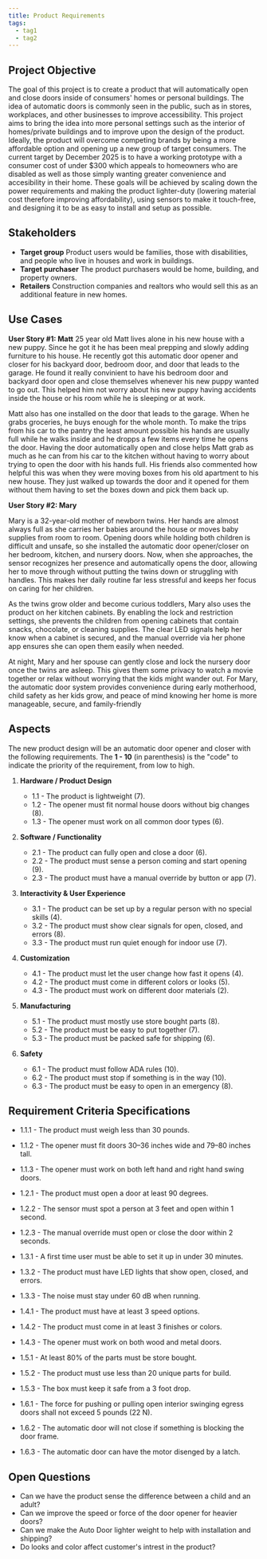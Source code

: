 ```yaml
---
title: Product Requirements
tags:
  - tag1
  - tag2
---
```


## Project Objective

The goal of this project is to create a product that will automatically open and close doors inside of consumers' homes or personal buildings. The idea of automatic doors is commonly seen in the public, such as in stores, workplaces, and other businesses to improve accessibility. This project aims to bring the idea into more personal settings such as the interior of homes/private buildings and to improve upon the design of the product. Ideally, the product will overcome competing brands by being a more affordable option and opening up a new group of target consumers. The current target by December 2025 is to have a working prototype with a consumer cost of under $300 which appeals to homeowners who are disabled as well as those simply wanting greater convenience and accesibility in their home. These goals will be achieved by scaling down the power requirements and making the product lighter-duty (lowering material cost therefore improving affordability), using sensors to make it touch-free, and designing it to be as easy to install and setup as possible.

## Stakeholders

- **Target group** Product users would be families, those with disabilities, and people who live in houses and work in buildings.
- **Target purchaser** The product purchasers would be home, building, and property owners.
- **Retailers** Construction companies and realtors who would sell this as an additional feature in new homes.

## Use Cases

**User Story #1: Matt**
25 year old Matt lives alone in his new house with a new puppy. Since he got it he has been meal prepping and slowly adding furniture to his house. He recently got this automatic door opener and closer for his backyard door, bedroom door, and door that leads to the garage. He found it really convinient to have his bedroom door and backyard door open and close themselves whenever his new puppy wanted to go out. This helped him not worry about his new puppy having accidents inside the house or his room while he is sleeping or at work.

Matt also has one installed on the door that leads to the garage. When he grabs groceries, he buys enough for the whole month. To make the trips from his car to the pantry the least amount possible his hands are usually full while he walks inside and he dropps a few items every time he opens the door. Having the door automatically open and close helps Matt grab as much as he can from his car to the kitchen without having to worry about trying to open the door with his hands full. His friends also commented how helpful this was when they were moving boxes from his old apartment to his new house. They just walked up towards the door and it opened for them without them having to set the boxes down and pick them back up.

**User Story #2: Mary**

Mary is a 32-year-old mother of newborn twins. Her hands are almost always full as she carries her babies around the house or moves baby supplies from room to room. Opening doors while holding both children is difficult and unsafe, so she installed the automatic door opener/closer on her bedroom, kitchen, and nursery doors. Now, when she approaches, the sensor recognizes her presence and automatically opens the door, allowing her to move through without putting the twins down or struggling with handles. This makes her daily routine far less stressful and keeps her focus on caring for her children.

As the twins grow older and become curious toddlers, Mary also uses the product on her kitchen cabinets. By enabling the lock and restriction settings, she prevents the children from opening cabinets that contain snacks, chocolate, or cleaning supplies. The clear LED signals help her know when a cabinet is secured, and the manual override via her phone app ensures she can open them easily when needed.

At night, Mary and her spouse can gently close and lock the nursery door once the twins are asleep. This gives them some privacy to watch a movie together or relax without worrying that the kids might wander out. For Mary, the automatic door system provides convenience during early motherhood, child safety as her kids grow, and peace of mind knowing her home is more manageable, secure, and family-friendly

## Aspects

The new product design will be an automatic door opener and closer with the following requirements. The **1 - 10** (in parenthesis) is the "code" to indicate the priority of the requirement, from low to high.

1. **Hardware / Product Design**  <br>
   - 1.1 - The product is lightweight (7).
   - 1.2 - The opener must fit normal house doors without big changes (8).
   - 1.3 - The opener must work on all common door types (6).

2. **Software / Functionality**  <br>
   - 2.1 - The product can fully open and close a door (6).
   - 2.2 - The product must sense a person coming and start opening (9).
   - 2.3 - The product must have a manual override by button or app (7).

3. **Interactivity & User Experience**  <br>
   - 3.1 - The product can be set up by a regular person with no special skills (4).
   - 3.2 - The product must show clear signals for open, closed, and errors (8).
   - 3.3 - The product must run quiet enough for indoor use (7).

4. **Customization** <br>
   - 4.1 - The product must let the user change how fast it opens (4).
   - 4.2 - The product must come in different colors or looks (5).
   - 4.3 - The product must work on different door materials (2).

5. **Manufacturing**  <br>
   - 5.1 - The product must mostly use store bought parts (8).
   - 5.2 - The product must be easy to put together (7).
   - 5.3 - The product must be packed safe for shipping (6).

6. **Safety** <br>
   - 6.1 - The product must follow ADA rules (10).
   - 6.2 - The product must stop if something is in the way (10).
   - 6.3 - The product must be easy to open in an emergency (8).

## Requirement Criteria Specifications

- 1.1.1 - The product must weigh less than 30 pounds.
- 1.1.2 - The opener must fit doors 30–36 inches wide and 79–80 inches tall.
- 1.1.3 - The opener must work on both left hand and right hand swing doors.

- 1.2.1 - The product must open a door at least 90 degrees.
- 1.2.2 - The sensor must spot a person at 3 feet and open within 1 second.
- 1.2.3 - The manual override must open or close the door within 2 seconds.

- 1.3.1 - A first time user must be able to set it up in under 30 minutes.
- 1.3.2 - The product must have LED lights that show open, closed, and errors.
- 1.3.3 - The noise must stay under 60 dB when running.

- 1.4.1 - The product must have at least 3 speed options.
- 1.4.2 - The product must come in at least 3 finishes or colors.
- 1.4.3 - The opener must work on both wood and metal doors.

- 1.5.1 - At least 80% of the parts must be store bought.
- 1.5.2 - The product must use less than 20 unique parts for build.
- 1.5.3 - The box must keep it safe from a 3 foot drop.

- 1.6.1 - The force for pushing or pulling open interior swinging egress doors shall not exceed 5 pounds (22 N).
- 1.6.2 - The automatic door will not close if something is blocking the door frame.
- 1.6.3 - The automatic door can have the motor disenged by a latch.

## Open Questions

- Can we have the product sense the difference between a child and an adult?
- Can we improve the speed or force of the door opener for heavier doors?
- Can we make the Auto Door lighter weight to help with installation and shipping?
- Do looks and color affect customer's intrest in the product?
